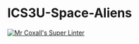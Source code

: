 # ICS3U-Space-Aliens
[![Mr Coxall's Super Linter](https://github.com/ICS3U-Programming-IoanaM/ICS3U-Space-Aliens/workflows/Mr%20Coxall's%20Super%20Linter/badge.svg)](https://github.com/ICS3U-Programming-IoanaM/ICS3U-Space-Aliens/actions/)
